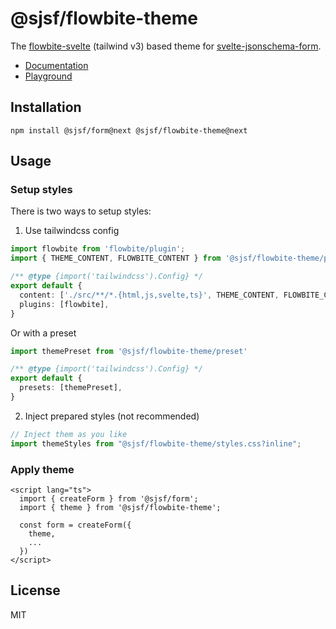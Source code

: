 # @sjsf/flowbite-theme

The [flowbite-svelte](https://github.com/themesberg/flowbite-svelte) (tailwind v3) based theme for [svelte-jsonschema-form](https://github.com/x0k/svelte-jsonschema-form).

- [Documentation](https://x0k.github.io/svelte-jsonschema-form/v2/themes/flowbite/)
- [Playground](https://x0k.github.io/svelte-jsonschema-form/playground2/)

## Installation

```shell
npm install @sjsf/form@next @sjsf/flowbite-theme@next
```

## Usage

### Setup styles

There is two ways to setup styles:

1. Use tailwindcss config

```typescript
import flowbite from 'flowbite/plugin';
import { THEME_CONTENT, FLOWBITE_CONTENT } from '@sjsf/flowbite-theme/preset'

/** @type {import('tailwindcss').Config} */
export default {
  content: ['./src/**/*.{html,js,svelte,ts}', THEME_CONTENT, FLOWBITE_CONTENT],
  plugins: [flowbite],
}
```

Or with a preset

```typescript
import themePreset from '@sjsf/flowbite-theme/preset'

/** @type {import('tailwindcss').Config} */
export default {
  presets: [themePreset],
}
```

2. Inject prepared styles (not recommended)

```typescript
// Inject them as you like
import themeStyles from "@sjsf/flowbite-theme/styles.css?inline";
```

### Apply theme

```svelte
<script lang="ts">
  import { createForm } from '@sjsf/form';
  import { theme } from '@sjsf/flowbite-theme';

  const form = createForm({
    theme,
    ...
  })
</script>
```

## License

MIT
